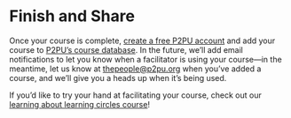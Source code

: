 # Finish and Share

Once your course is complete, [create a free P2PU account](https://learningcircles.p2pu.org/en/accounts/register/?next=/en/course/create/) and add your course to [P2PU’s course database](https://learningcircles.p2pu.org/en/course/create/). In the future, we’ll add email notifications to let you know when a facilitator is using your course—in the meantime, let us know at [thepeople@p2pu.org](mailto:thepeople@p2pu.org) when you’ve added a course, and we’ll give you a heads up when it’s being used.

  
If you’d like to try your hand at facilitating your course, check out our [learning about learning circles course](https://p2pu.github.io/learning-about-learning-circles/)!

